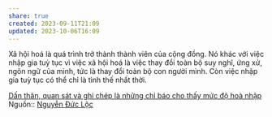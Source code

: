 ```yaml
---
share: true
created: 2023-09-11T21:09
updated: 2023-10-06T16:09
---
```

Xã hội hoá là quá trình trở thành thành viên của cộng đồng. Nó khác với việc nhập gia tuỳ tục vì việc xã hội hoá là việc thay đổi toàn bộ suy nghĩ, ứng xử, ngôn ngữ của mình, tức là thay đổi toàn bộ con người mình. Còn việc nhập gia tuỳ tục có thể chỉ là tình thế nhất thời.

[Dấn thân, quan sát và ghi chép là những chỉ báo cho thấy mức độ hoà nhập](../D%E1%BA%A5n%20th%C3%A2n,%20quan%20s%C3%A1t%20v%C3%A0%20ghi%20ch%C3%A9p%20l%C3%A0%20nh%E1%BB%AFng%20ch%E1%BB%89%20b%C3%A1o%20cho%20th%E1%BA%A5y%20m%E1%BB%A9c%20%C4%91%E1%BB%99%20ho%C3%A0%20nh%E1%BA%ADp.md)
Nguồn:: [Nguyễn Đức Lộc](../../%CE%9E%20Ngu%E1%BB%93n/Nguy%E1%BB%85n%20%C4%90%E1%BB%A9c%20L%E1%BB%99c.md)

